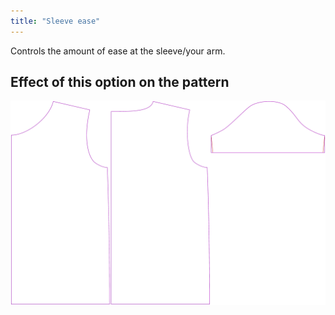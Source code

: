 ```yaml
---
title: "Sleeve ease"
---
```


Controls the amount of ease at the sleeve/your arm.

## Effect of this option on the pattern

![This image shows the effect of this option by superimposing several variants that have a different value for this option](teagan_sleeveease_sample.svg "Effect of this option on the pattern")
